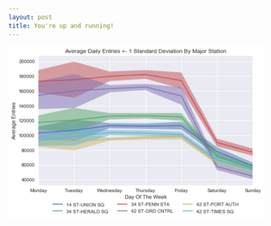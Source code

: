 ```yaml
---
layout: post
title: You're up and running!
---
```


![plot1](https://github.com/JEddy92/JEddy92.github.io/blob/master/images/Line_Volume.png)


